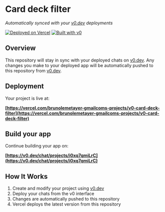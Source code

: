 # Card deck filter

*Automatically synced with your [v0.dev](https://v0.dev) deployments*

[![Deployed on Vercel](https://img.shields.io/badge/Deployed%20on-Vercel-black?style=for-the-badge&logo=vercel)](https://vercel.com/brunolemetayer-gmailcoms-projects/v0-card-deck-filter)
[![Built with v0](https://img.shields.io/badge/Built%20with-v0.dev-black?style=for-the-badge)](https://v0.dev/chat/projects/i0xq7qmiLrC)

## Overview

This repository will stay in sync with your deployed chats on [v0.dev](https://v0.dev).
Any changes you make to your deployed app will be automatically pushed to this repository from [v0.dev](https://v0.dev).

## Deployment

Your project is live at:

**[https://vercel.com/brunolemetayer-gmailcoms-projects/v0-card-deck-filter](https://vercel.com/brunolemetayer-gmailcoms-projects/v0-card-deck-filter)**

## Build your app

Continue building your app on:

**[https://v0.dev/chat/projects/i0xq7qmiLrC](https://v0.dev/chat/projects/i0xq7qmiLrC)**

## How It Works

1. Create and modify your project using [v0.dev](https://v0.dev)
2. Deploy your chats from the v0 interface
3. Changes are automatically pushed to this repository
4. Vercel deploys the latest version from this repository